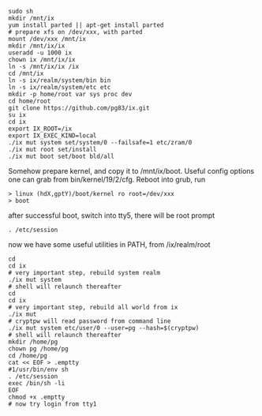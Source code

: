 ```
sudo sh
mkdir /mnt/ix
yum install parted || apt-get install parted
# prepare xfs on /dev/xxx, with parted
mount /dev/xxx /mnt/ix
mkdir /mnt/ix/ix
useradd -u 1000 ix
chown ix /mnt/ix/ix
ln -s /mnt/ix/ix /ix
cd /mnt/ix
ln -s ix/realm/system/bin bin
ln -s ix/realm/system/etc etc
mkdir -p home/root var sys proc dev
cd home/root
git clone https://github.com/pg83/ix.git
su ix
cd ix
export IX_ROOT=/ix
export IX_EXEC_KIND=local
./ix mut system set/system/0 --failsafe=1 etc/zram/0
./ix mut root set/install
./ix mut boot set/boot bld/all
```

Somehow prepare kernel, and copy it to /mnt/ix/boot. Useful config options one can grab from bin/kernel/19/2/cfg. Reboot into grub, run

```
> linux (hdX,gptY)/boot/kernel ro root=/dev/xxx
> boot
```

after successful boot, switch into tty5, there will be root prompt

```
. /etc/session
```

now we have some useful utilities in PATH, from /ix/realm/root

```
cd
cd ix
# very important step, rebuild system realm
./ix mut system
# shell will relaunch thereafter
cd
cd ix
# very important step, rebuild all world from ix
./ix mut
# cryptpw will read password from command line
./ix mut system etc/user/0 --user=pg --hash=$(cryptpw)
# shell will relaunch thereafter
mkdir /home/pg
chown pg /home/pg
cd /home/pg
cat << EOF > .emptty
#1/usr/bin/env sh
. /etc/session
exec /bin/sh -li
EOF
chmod +x .emptty
# now try login from tty1
```
